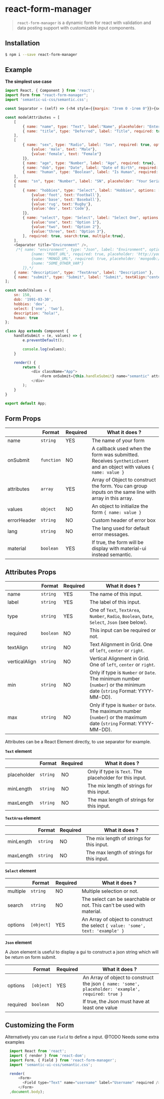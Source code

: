 # react-form-manager

> `react-form-manager` is a dynamic form for react with validation and data posting support with customizable input components.

## Installation
```bash
$ npm i --save react-form-manager
```

## Example
**The simplest use case**
``` javascript
import React, { Component } from 'react';
import Form from "react-form-manager";
import 'semantic-ui-css/semantic.css';

const Separator = (self) => (<h4 style={{margin: "3rem 0 -1rem 0"}}>{self.props.title}</h4>);

const modelAttributes = [
    [
        { name: "name", type: "Text", label:"Name", placeholder: "Enter your name", required: true },
        { name: "title", type: "Deferred", label: "Title", required: true, minLength: 3 },
    ],
    [
        { name: "sex", type: "Radio", label: "Sex", required: true, options: [
            {value: 'male', text: "Male"},
            {value:'female', text: "Female"}
        ]},
        { name: "age", type: "Number", label: "Age", required: true},
        { name: "dob", type: "Date", label: "Date of Birth", required: true, min:'1991-03-28', max: '1991-03-31'},
        { name: "human", type: "Boolean", label: "Is Human", required: true, verticalAlign: 'middle' },
    ],
    { name: "sn", type: "Number", label: "SN", placeholder: "Your Serial Number", max: 999, min: 100 },
    [
        { name: "hobbies", type: "Select", label: "Hobbies", options: [
            {value:'foot', text:'Football'},
            {value:'base', text:'Baseball'},
            {value:'rug', text:'Rugby'},
            {value:'dev', text:'Code'},
        ]},
        { name: "select", type: "Select", label: "Select One", options : [
            {value:"one", text: "Option 1"},
            {value:"two", text: "Option 2"},
            {value:"three", text: "Option 3"},
        ], required: true, search:true, multiple:true},
    ],
    <Separator title="Environment" />,
     /*{ name: "environment", type: "Json", label: "Environment", options: [
            {name: "ROOT_URL", required: true, placeholder: 'http://yourApp.techexmachina.com'},
            {name: "MONGO_URL", required: true, placeholder: 'mongodb://[username:password@]host1[:port1][,host2[:port2],...[,hostN[:portN]]][/[database][?options]]'},
            {name: "SOME_OTHER_VAR"}
        ]},*/
    { name: "description", type: "TextArea", label: "Description" },
    { name: "submit", type: "Submit", label: "Submit", textAlign:"center" }
];

const modelValues = {
    sn: 150,
    dob: '1991-03-30',
    hobbies: 'dev',
    select: ['one', 'two'],
    description: "hola!",
    human: true
};

class App extends Component {
    handleSubmit = (e, values) => {
        e.preventDefault();

        console.log(values);
    }

    render() {
        return (
            <div className="App">
                <Form onSubmit={this.handleSubmit} name="semantic" attributes={modelAttributes} values={modelValues} material={false} />
            </div>
        );
    }
}

export default App;
```

## Form Props

|       |Format|Required|What it does ?|
|-------|-------|-------|-------|
|name|`string`| YES | The name of your form
|onSubmit|`function`| NO | A callback used when the form was submitted. Receives `SyntheticEvent` and an object with values `{ name: value }`
|attributes|`array`| YES | Array of Object to construct the form. You can group inputs on the same line with array in this array.
|values|`object`| NO | An object to initialize the form `{ name: value }`
|errorHeader|`string`| NO | Custom header of error box
|lang|`string`| NO | The lang used for default error messages.
|material|`boolean`| YES | If true, the form will be display with material-ui instead semantic.

## Attributes Props

|       |Format|Required|What it does ?|
|-------|-------|-------|-------|
|name|`string`| YES | The name of this input.
|label|`string`| YES | The label of this input.
|type|`string`| YES | One of `Text`, `TextArea`, `Number`, `Radio`, `Boolean`, `Date`, `Select`, `Json` (see below).
|required|`boolean`| NO | This input can be required or not.
|textAlign|`string`| NO | Text Alignment in Grid. One of `left`, `center` or `right`.
|verticalAlign|`string`| NO | Vertical Alignment in Grid. One of `left`, `center` or `right`.
|min|`string`| NO | Only if type is `Number` or `Date`. The minimum number (`number`) or the minimum date (`string` Format: YYYY-MM-DD).
|max|`string`| NO | Only if type is `Number` or `Date`. The maximum number (`number`) or the maximum date (`string` Format: YYYY-MM-DD).

Attributes can be a React Element directly, to use separator for example.

**`Text` element**

|       |Format|Required|What it does ?|
|-------|-------|-------|-------|
|placeholder|`string`| NO | Only if type is `Text`. The placeholder for this input.
|minLength|`string`| NO | The mix length of strings for this input.
|maxLength|`string`| NO | The max length of strings for this input.

**`TextArea` element**

|       |Format|Required|What it does ?|
|-------|-------|-------|-------|
|minLength|`string`| NO | The mix length of strings for this input.
|maxLength|`string`| NO | The max length of strings for this input.


**`Select` element**

|       |Format|Required|What it does ?|
|-------|-------|-------|-------|
|multiple|`string`| NO | Multiple selection or not.
|search|`string`| NO | The select can be searchable or not. This can't be used with material.
|options|`[object]`| YES | An Array of object to construct the select `{ value: 'some', text: 'example' }`


**`Json` element**

A Json element is useful to display a gui to construct a json string which will be return on form submit.

|       |Format|Required|What it does ?|
|-------|-------|-------|-------|
|options|`[object]`| YES | An Array of object to construct the json `{ name: 'some', placeholder: 'example', required: true }`
|required|`boolean`| NO | If true, the Json must have at least one value

## Customizing the Form
Alternatively you can use `Field` to define a input.
@TODO Needs some extra examples

```javascript
  import React from 'react';
  import { render } from 'react-dom';
  import Form, { Field } from 'react-form-manager';
  import 'semantic-ui-css/semantic.css';

  render(
      <Form>
        <Field type="Text" name="username" label="Username" required />,
      </Form>
  ,document.body);
```
